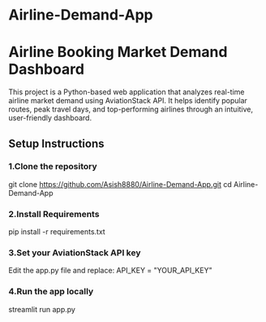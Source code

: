 # Airline-Demand-App

# Airline Booking Market Demand Dashboard

This project is a Python-based web application that analyzes real-time airline market demand using AviationStack API. It helps identify popular routes, peak travel days, and top-performing airlines through an intuitive, user-friendly dashboard.

## Setup Instructions

### 1.Clone the repository
git clone https://github.com/Asish8880/Airline-Demand-App.git
cd Airline-Demand-App

### 2.Install Requirements
pip install -r requirements.txt

### 3.Set your AviationStack API key
Edit the app.py file and replace:
API_KEY = "YOUR_API_KEY"

### 4.Run the app locally
streamlit run app.py

